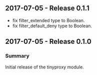 ## 2017-07-05 - Release 0.1.1

  - fix filter_extended type to Boolean.
  - fix filter_default_deny type to Boolean.

## 2017-07-05 - Release 0.1.0
### Summary

Initial release of the tinyproxy module.
